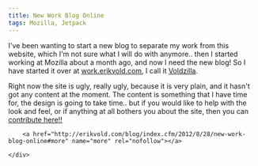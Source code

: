 ```yaml
---
title: New Work Blog Online
tags: Mozilla, Jetpack
---
```

<div class="body">
  	<p>
I've been wanting to start a new blog to separate my work from this website, which I'm not sure what I will do with anymore.. then I started working at Mozilla about a month ago, and now I need the new blog!  So I have started it over at <a title="Voldzilla" href="http://work.erikvold.com">work.erikvold.com</a>, I call it <a title="Voldzilla" href="http://work.erikvold.com">Voldzilla</a>.
</p>

<p>
Right now the site is ugly, really ugly, because it is very plain, and it hasn't got any content at the moment.  The content is something that I have time for, the design is going to take time.. but if you would like to help with the look and feel, or if anything at all bothers you about the site, then you can <a href="https://github.com/erikvold/erikvold.github.com">contribute here!!</a>
</p>

		<a href="http://erikvold.com/blog/index.cfm/2012/8/28/new-work-blog-online#more" name="more" rel="nofollow"></a>
		
	</div>
